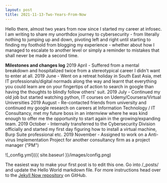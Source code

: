 ```yaml
---
layout: post
title: 2021-11-13-Two-Years-From-Now
---
```


Hello there, almost two years from now since I started my career at infosec. I am writing to share my unorthdox journey to cybersecurity - from literally nothing to jumping up and down, pivoting left and right until starting to finding my foothold from blogging my experience - whether about how I managed to escalate to another level or simply a reminder to mistakes that shall never be made a second time.

**Milestones and changes log**
2019 April - Suffered from a mental breakdown and hospitalized twice from a stereotypical career I didn't want to enter at all.
2019 June - Went on a retreat holiday in South East Asia, met IT professionals/digital normads along the way and learnt that everything you could learn are on your fingertips of action to search in google than having the thoughts to blindly follow others' suit. 
2019 July - Continued my old job but started watching python, IT courses on Udemy/Coursera/Virtual Universities
2019 August - Re-contacted friends from university and continued my google research on careers at Information Technology / IT Consultancy, met my future boss in an internview where he was kind enough to offer me the opportunity to start again in the growing/expanding team.
2019 October - Internally transferred to the Cybersecurity Division officially and started my first day figuring how to install a virtual machine, Burp Suite professional etc.
2019 November - Assigned to work on a Anti-virus Implementation Project for another consultancy firm as a project manager ("PM")  






![_config.yml]({{ site.baseurl }}/images/config.png)

The easiest way to make your first post is to edit this one. Go into /_posts/ and update the Hello World markdown file. For more instructions head over to the [Jekyll Now repository](https://github.com/barryclark/jekyll-now) on GitHub.
